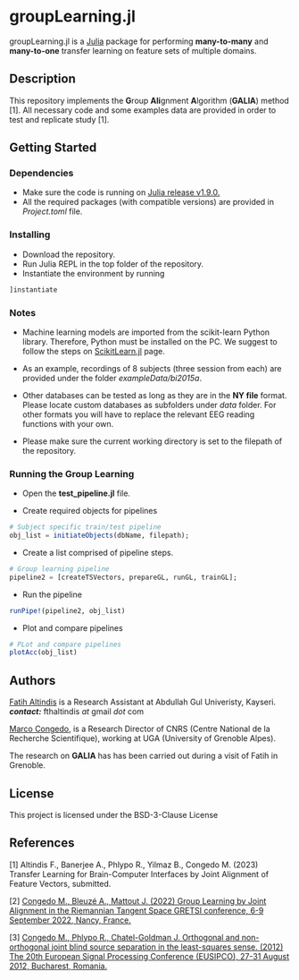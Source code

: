 # groupLearning.jl

groupLearning.jl is a [Julia](https://julialang.org/) package for performing __many-to-many__ and __many-to-one__ transfer learning on feature sets of multiple domains. 

## Description

This repository implements the **G**roup **Ali**gnment **A**lgorithm (**GALIA**) method [1]. All necessary code and some examples data are provided in order to test and replicate study [1].

## Getting Started

### Dependencies

* Make sure the code is running on [Julia release v1.9.0.](https://julialang.org/downloads/oldreleases/)
* All the required packages (with compatible versions) are provided in *Project.toml* file.

### Installing

* Download the repository.
* Run Julia REPL in the top folder of the repository.
* Instantiate the environment by running
```julia
]instantiate
```

### Notes
* Machine learning models are imported from the scikit-learn Python library. Therefore, Python must be installed on the PC. We suggest to follow the steps on [ScikitLearn.jl](https://github.com/cstjean/ScikitLearn.jl) page.

* As an example, recordings of 8 subjects (three session from each) are provided under the folder *exampleData/bi2015a*.

* Other databases can be tested as long as they are in the **NY file** format. Please locate custom databases as subfolders under *data* folder. For other formats you will have to replace the relevant EEG reading functions with your own.

* Please make sure the current working directory is set to the filepath of the repository.

### Running the Group Learning

* Open the **test_pipeline.jl** file.

* Create required objects for pipelines
```julia
# Subject specific train/test pipeline
obj_list = initiateObjects(dbName, filepath);
```

* Create a list comprised of pipeline steps. 
```julia
# Group learning pipeline
pipeline2 = [createTSVectors, prepareGL, runGL, trainGL];

```
* Run the pipeline
```julia
runPipe!(pipeline2, obj_list)
```

* Plot and compare pipelines
```julia
# PLot and compare pipelines
plotAcc(obj_list)
```

## Authors

[Fatih Altindis]() is a Research Assistant at Abdullah Gul Univeristy, Kayseri. ***contact:*** fthaltindis *at* gmail *dot* com

[Marco Congedo](https://sites.google.com/site/marcocongedo), is a Research Director of CNRS (Centre National de la Recherche Scientifique), working at UGA (University of Grenoble Alpes). 

The research on **GALIA** has has been carried out during a visit of Fatih in Grenoble.

## License

This project is licensed under the BSD-3-Clause License

## References
[1] Altindis F., Banerjee A., Phlypo R., Yilmaz B., Congedo M. (2023) Transfer Learning for Brain-Computer Interfaces by Joint Alignment of Feature Vectors, submitted.

[2] [Congedo M., Bleuzé A., Mattout J. (2022) Group Learning by Joint Alignment in the Riemannian Tangent Space GRETSI conference, 6-9 September 2022, Nancy, France.](https://hal.science/hal-03778481v1/document)

[3] [Congedo M., Phlypo R., Chatel-Goldman J. Orthogonal and non-orthogonal joint blind source separation in the least-squares sense. (2012) The 20th European Signal Processing Conference (EUSIPCO), 27-31 August 2012, Bucharest, Romania.](https://ieeexplore.ieee.org/document/6334247)

 
